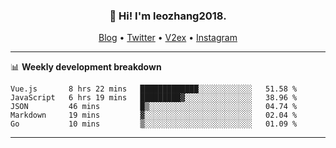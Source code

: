 <h3 align="center">👋 Hi! I'm leozhang2018.</h3>
<p align="center">
  <a href="https://leozhang2018.me">Blog</a> •
  <a href="https://twitter.com/leozhang2018">Twitter</a> •
  <a href="https://www.v2ex.com/member/leozhang">V2ex</a> •
  <a href="https://www.instagram.com/leozhanghere">Instagram</a>
</p>

-------

📊 **Weekly development breakdown**
<!--START_SECTION:waka-->
```text
Vue.js       8 hrs 22 mins   █████████████░░░░░░░░░░░░   51.58 % 
JavaScript   6 hrs 19 mins   █████████▓░░░░░░░░░░░░░░░   38.96 % 
JSON         46 mins         █▒░░░░░░░░░░░░░░░░░░░░░░░   04.74 % 
Markdown     19 mins         ▓░░░░░░░░░░░░░░░░░░░░░░░░   02.04 % 
Go           10 mins         ▒░░░░░░░░░░░░░░░░░░░░░░░░   01.09 % 
```
<!--END_SECTION:waka-->
-------
